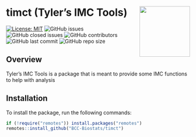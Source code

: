 
# timct (Tyler’s IMC Tools) <a href="https://github.com/BCC-Biostats/SEERdb"><img src="man/figures/SEERdbhex.png" align="right" height="138" /></a>

[![License:
MIT](https://img.shields.io/badge/License-MIT-yellow.svg)](https://opensource.org/licenses/MIT)
![GitHub
issues](https://img.shields.io/github/issues/BCC-Biostats/timct)
![GitHub closed
issues](https://img.shields.io/github/issues-closed/BCC-Biostats/timct)
![GitHub
contributors](https://img.shields.io/github/contributors/BCC-Biostats/timct)
![GitHub last
commit](https://img.shields.io/github/last-commit/BCC-Biostats/timct)
![GitHub repo
size](https://img.shields.io/github/repo-size/BCC-Biostats/timct)

## Overview

Tyler’s IMC Tools is a package that is meant to provide some IMC
functions to help with analysis

## Installation

To install the package, run the following commands:

``` r
if (!require("remotes")) install.packages("remotes")
remotes::install_github("BCC-Biostats/timct")   
```
